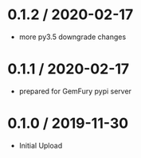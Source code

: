 # 0.1.2 / 2020-02-17

   * more py3.5 downgrade changes

# 0.1.1 / 2020-02-17

   * prepared for GemFury pypi server

# 0.1.0 / 2019-11-30

  * Initial Upload
